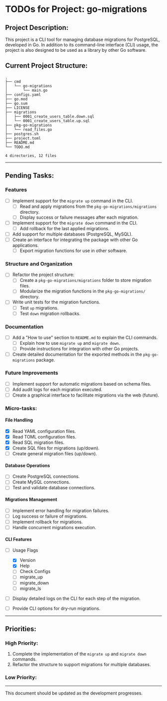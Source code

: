 # TODOs for Project: go-migrations

## Project Description:
This project is a CLI tool for managing database migrations for PostgreSQL, developed in Go. In addition to its command-line interface (CLI) usage, the project is also designed to be used as a library by other Go software.

## Current Project Structure:

```
.
├── cmd
│   └── go-migrations
│       └── main.go
├── configs.yaml
├── go.mod
├── go.sum
├── LICENSE
├── migrations
│   ├── 0001_create_users_table.down.sql
│   └── 0001_create_users_table.up.sql
├── pkg-go-migrations
│   └── read_files.go
├── postgres.sh
├── project.toml
├── README.md
└── TODO.md

4 directories, 12 files
```

---

## Pending Tasks:

### Features
- [ ] Implement support for the `migrate up` command in the CLI.
  - [ ] Read and apply migrations from the `pkg-go-migrations/migrations` directory.
  - [ ] Display success or failure messages after each migration.
- [ ] Implement support for the `migrate down` command in the CLI.
  - [ ] Add rollback for the last applied migrations.
- [ ] Add support for multiple databases (PostgreSQL, MySQL).
- [ ] Create an interface for integrating the package with other Go applications.
  - [ ] Export migration functions for use in other software.

### Structure and Organization
- [ ] Refactor the project structure:
  - [ ] Create a `pkg-go-migrations/migrations` folder to store migration files.
  - [ ] Modularize the migration functions in the `pkg-go-migrations/` directory.
- [ ] Write unit tests for the migration functions.
  - [ ] Test `up` migrations.
  - [ ] Test `down` migration rollbacks.

### Documentation
- [ ] Add a "How to use" section to `README.md` to explain the CLI commands.
  - [ ] Explain how to use `migrate up` and `migrate down`.
  - [ ] Provide instructions for integration with other Go projects.
- [ ] Create detailed documentation for the exported methods in the `pkg-go-migrations` package.

### Future Improvements
- [ ] Implement support for automatic migrations based on schema files.
- [ ] Add audit logs for each migration executed.
- [ ] Create a graphical interface to facilitate migrations via the web (future).

### Micro-tasks:
#### File Handling
- [X] Read YAML configuration files.
- [X] Read TOML configuration files.
- [X] Read SQL migration files.
- [X] Create SQL files for migrations (up/down).
- [ ] Create general migration files (up/down).

#### Database Operations
- [ ] Create PostgreSQL connections.
- [ ] Create MySQL connections.
- [ ] Test and validate database connections.

#### Migrations Management
- [ ] Implement error handling for migration failures.
- [ ] Log success or failure of migrations.
- [ ] Implement rollback for migrations.
- [ ] Handle concurrent migrations execution.
  
#### CLI Features
- [ ] Usage Flags
  - [X] Version
  - [X] Help
  - [ ] Check Configs
  - [ ] migrate_up
  - [ ] migrate_down
  - [ ] migrate_ls
- [ ] Display detailed logs on the CLI for each step of the migration.
- [ ] Provide CLI options for dry-run migrations.


---

## Priorities:

### High Priority:
1. Complete the implementation of the `migrate up` and `migrate down` commands.
2. Refactor the structure to support migrations for multiple databases.

### Low Priority:


---

This document should be updated as the development progresses.